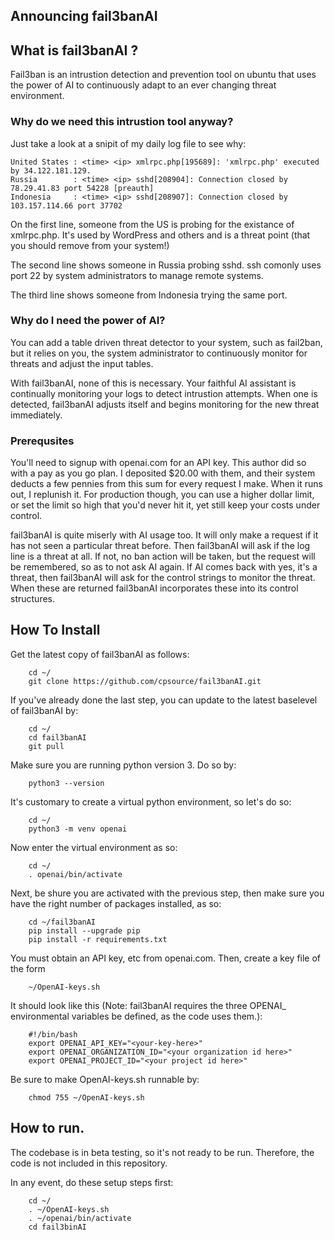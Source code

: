 
## Announcing fail3banAI

## What is fail3banAI ?

Fail3ban is an intrustion detection and prevention tool on ubuntu that uses the power of AI to
continuously adapt to an ever changing threat environment.

### Why do we need this intrustion tool anyway?

Just take a look at a snipit of my daily log file to see why:

```
United States : <time> <ip> xmlrpc.php[195689]: 'xmlrpc.php' executed by 34.122.181.129.
Russia        : <time> <ip> sshd[208904]: Connection closed by 78.29.41.83 port 54228 [preauth]
Indonesia     : <time> <ip> sshd[208907]: Connection closed by 103.157.114.66 port 37702
```

On the first line, someone from the US is probing for the existance of xmlrpc.php. It's used by WordPress
and others and is a threat point (that you should remove from your system!)

The second line shows someone in Russia probing sshd. ssh comonly uses port 22 by system administrators
to manage remote systems.

The third line shows someone from Indonesia trying the same port.

### Why do I need the power of AI?

You can add a table driven threat detector to your system, such as fail2ban, but it relies on
you, the system administrator to continuously monitor for threats and adjust the input tables.

With fail3banAI, none of this is necessary. Your faithful AI assistant is continually monitoring
your logs to detect intrustion attempts. When one is detected, fail3banAI adjusts itself and
begins monitoring for the new threat immediately.

### Prerequsites

You'll need to signup with openai.com for an API key. This author did so with a pay as you go plan. I deposited
$20.00 with them, and their system deducts a few pennies from this sum for every request I make.
When it runs out, I replunish it. For production though, you can use a higher dollar limit, or set the limit so high that you'd never hit it, yet still keep your costs under control.

fail3banAI is quite miserly with AI usage too. It will only make a request if it has not seen a particular threat
before. Then fail3banAI will ask if the log line is a threat at all. If not, no ban action will be taken, but the
request will be remembered, so as to not ask AI again. If AI comes back with yes, it's a threat, then fail3banAI
will ask for the control strings to monitor the threat. When these are returned fail3banAI incorporates
these into its control structures.

## How To Install

Get the latest copy of fail3banAI as follows:

```
	cd ~/
	git clone https://github.com/cpsource/fail3banAI.git
```

If you've already done the last step, you can update to the latest baselevel of fail3banAI by:

```
	cd ~/
	cd fail3banAI
	git pull
```

Make sure you are running python version 3. Do so by:

```
	python3 --version
```

It's customary to create a virtual python environment, so let's do so:

```
	cd ~/
	python3 -m venv openai
```

Now enter the virtual environment as so:

```
	cd ~/
	. openai/bin/activate
```

Next, be shure you are activated with the previous step, then
make sure you have the right number of packages installed, as so:

```
	cd ~/fail3banAI
	pip install --upgrade pip
	pip install -r requirements.txt
```

You must obtain an API key, etc from openai.com. Then, create a key file of the form

```
	~/OpenAI-keys.sh
```

It should look like this (Note: fail3banAI requires the three OPENAI_ environmental variables
be defined, as the code uses them.):

```
	#!/bin/bash
	export OPENAI_API_KEY="<your-key-here>"
	export OPENAI_ORGANIZATION_ID="<your organization id here>"
	export OPENAI_PROJECT_ID="<your project id here>"

```

Be sure to make OpenAI-keys.sh runnable by:

```
	chmod 755 ~/OpenAI-keys.sh
```

## How to run.

The codebase is in beta testing, so it's not ready to be run. Therefore, the code is not included
in this repository.

In any event, do these setup steps first:

```
	cd ~/
	. ~/OpenAI-keys.sh
	. ~/openai/bin/activate
	cd fail3binAI

```


